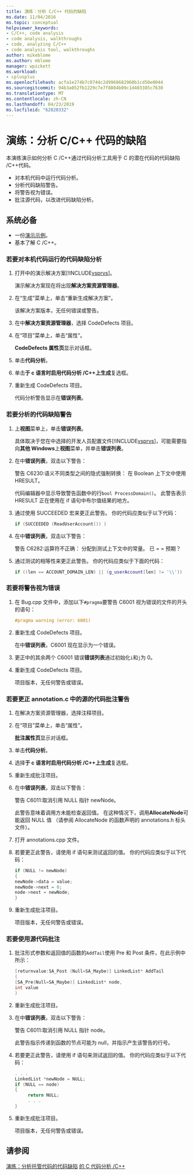 ```yaml
---
title: 演练：分析 C/C++ 代码的缺陷
ms.date: 11/04/2016
ms.topic: conceptual
helpviewer_keywords:
- C/C++, code analysis
- code analysis, walkthroughs
- code, analyzing C/C++
- code analysis tool, walkthroughs
author: mikeblome
ms.author: mblome
manager: wpickett
ms.workload:
- cplusplus
ms.openlocfilehash: acfa1e274b7c0744c2d9968682960b1cd50e0044
ms.sourcegitcommit: 94b3a052fb1229c7e7f8804b09c1d403385c7630
ms.translationtype: MT
ms.contentlocale: zh-CN
ms.lasthandoff: 04/23/2019
ms.locfileid: "62820332"
---
```

# <a name="walkthrough-analyzing-cc-code-for-defects"></a>演练：分析 C/C++ 代码的缺陷

本演练演示如何分析 C /C++通过代码分析工具用于 C 的潜在代码的代码缺陷 /C++代码。

- 对本机代码中运行代码分析。
- 分析代码缺陷警告。
- 将警告视为错误。
- 批注源代码，以改进代码缺陷分析。

## <a name="prerequisites"></a>系统必备

- 一份[演示示例](../code-quality/demo-sample.md)。
- 基本了解 C /C++。

### <a name="to-run-code-defect-analysis-on-native-code"></a>若要对本机代码运行的代码缺陷分析

1. 打开中的演示解决方案[!INCLUDE[vsprvs](../code-quality/includes/vsprvs_md.md)]。

     演示解决方案现在将出现**解决方案资源管理器**。

2. 在“生成”菜单上，单击“重新生成解决方案”。

     该解决方案版本，无任何错误或警告。

3. 在中**解决方案资源管理器**，选择 CodeDefects 项目。

4. 在“项目”菜单上，单击“属性”。

     **CodeDefects 属性页**显示对话框。

5. 单击**代码分析**。

6. 单击**于 c 语言时启用代码分析 /C++上生成**复选框。

7. 重新生成 CodeDefects 项目。

     代码分析警告显示在**错误列表**。

### <a name="to-analyze-code-defect-warnings"></a>若要分析的代码缺陷警告

1. 上**视图**菜单上，单击**错误列表**。

     具体取决于您在中选择的开发人员配置文件[!INCLUDE[vsprvs](../code-quality/includes/vsprvs_md.md)]，可能需要指向**其他 Windows**上**视图**菜单，并单击**错误列表**。

2. 在中**错误列表**，双击以下警告：

     警告 C6230:语义不同类型之间的隐式强制转换： 在 Boolean 上下文中使用 HRESULT。

     代码编辑器中显示导致警告函数中的行`bool ProcessDomain()`。 此警告表示 HRESULT 正在使用在 if 语句中布尔值结果的地方。

3. 通过使用 SUCCEEDED 宏来更正此警告。 你的代码应类似于以下代码：

   ```cpp
   if (SUCCEEDED (ReadUserAccount()) )
   ```

4. 在中**错误列表**，双击以下警告：

     警告 C6282:运算符不正确： 分配到测试上下文中的常量。 已 = = 预期？

5. 通过测试的相等性来更正此警告。 你的代码应类似于下面的代码：

   ```cpp
   if ((len == ACCOUNT_DOMAIN_LEN) || (g_userAccount[len] != '\\'))
   ```

### <a name="to-treat-warning-as-an-error"></a>若要将警告视为错误

1. 在 Bug.cpp 文件中，添加以下`#pragma`要警告 C6001 视为错误的文件的开头的语句：

   ```cpp
   #pragma warning (error: 6001)
   ```

2. 重新生成 CodeDefects 项目。

     在中**错误列表**，C6001 现在显示为一个错误。

3. 更正中的其余两个 C6001 错误**错误列表**通过初始化`i`和`j`为 0。

4. 重新生成 CodeDefects 项目。

     项目版本，无任何警告或错误。

### <a name="to-correct-the-source-code-annotation-warnings-in-annotationc"></a>若要更正 annotation.c 中的源的代码批注警告

1. 在解决方案资源管理器，选择注释项目。

2. 在“项目”菜单上，单击“属性”。

     **批注属性页**显示对话框。

3. 单击**代码分析**。

4. 选择**于 c 语言时启用代码分析 /C++上生成**复选框。

5. 重新生成批注项目。

6. 在中**错误列表**，双击以下警告：

     警告 C6011:取消引用 NULL 指针 newNode。

     此警告意味着调用方未能检查返回值。 在这种情况下，调用**AllocateNode**可能返回 NULL 值 （请参阅 AllocateNode 的函数声明的 annotations.h 标头文件）。

7. 打开 annotations.cpp 文件。

8. 若要更正此警告，请使用 if 语句来测试返回的值。 你的代码应类似于以下代码：

   ```cpp
   if (NULL != newNode)
   {
   newNode->data = value;
   newNode->next = 0;
   node->next = newNode;
   }
   ```

9. 重新生成批注项目。

     项目版本，无任何警告或错误。

### <a name="to-use-source-code-annotation"></a>若要使用源代码批注

1. 批注形式参数和返回值的函数的`AddTail`使用 Pre 和 Post 条件，在此示例中所示：

   ```cpp
   [returnvalue:SA_Post (Null=SA_Maybe)] LinkedList* AddTail
   (
   [SA_Pre(Null=SA_Maybe)] LinkedList* node,
   int value
   )
   ```

2. 重新生成批注项目。

3. 在中**错误列表**，双击以下警告：

     警告 C6011:取消引用 NULL 指针 node。

     此警告指示传递到函数的节点可能为 null，并指示产生该警告的行号。

4. 若要更正此警告，请使用 if 语句来测试返回的值。 你的代码应类似于以下代码：

   ```cpp
   . . .
   LinkedList *newNode = NULL;
   if (NULL == node)
   {
        return NULL;
        . . .
   }
   ```

5. 重新生成批注项目。

     项目版本，无任何警告或错误。

## <a name="see-also"></a>请参阅

[演练：分析托管代码的代码缺陷](../code-quality/walkthrough-analyzing-managed-code-for-code-defects.md)
[的 C 代码分析 /C++](../code-quality/code-analysis-for-c-cpp-overview.md)

